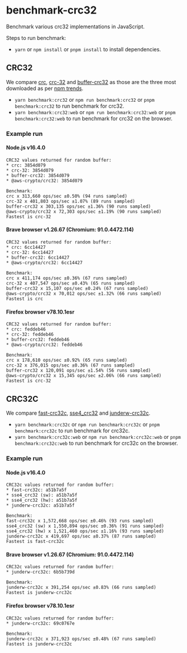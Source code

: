 # benchmark-crc32

Benchmark various crc32 implementations in JavaScript.

Steps to run benchmark:

- `yarn` or `npm install` or `pnpm install` to install dependencies.

## CRC32

We compare [crc][1], [crc-32][2] and [buffer-crc32][3] as those are the
three most downloaded as per [npm trends][4].

- `yarn benchmark:crc32` or `npm run benchmark:crc32` or `pnpm benchmark:crc32`
  to run benchmark for crc32.
- `yarn benchmark:crc32:web` or `npm run benchmark:crc32:web` or
  `pnpm benchmark:crc32:web` to run benchmark for crc32 on the browser.

### Example run

#### Node.js v16.4.0

```console
CRC32 values returned for random buffer:
* crc: 3854d079
* crc-32: 3854d079
* buffer-crc32: 3854d079
* @aws-crypto/crc32: 3854d079

Benchmark:
crc x 313,660 ops/sec ±0.50% (94 runs sampled)
crc-32 x 401,803 ops/sec ±1.07% (89 runs sampled)
buffer-crc32 x 303,135 ops/sec ±1.36% (90 runs sampled)
@aws-crypto/crc32 x 72,303 ops/sec ±1.19% (90 runs sampled)
Fastest is crc-32
```

#### Brave browser v1.26.67 (Chromium: 91.0.4472.114)

```console
CRC32 values returned for random buffer:
* crc: 6cc14427
* crc-32: 6cc14427
* buffer-crc32: 6cc14427
* @aws-crypto/crc32: 6cc14427

Benchmark:
crc x 411,174 ops/sec ±0.36% (67 runs sampled)
crc-32 x 407,547 ops/sec ±0.43% (65 runs sampled)
​buffer-crc32 x 15,107 ops/sec ±0.24% (67 runs sampled)
​@aws-crypto/crc32 x 70,012 ops/sec ±1.32% (66 runs sampled)
Fastest is crc
```

#### Firefox browser v78.10.1esr

```console
CRC32 values returned for random buffer:
* crc: feddeb46
* crc-32: feddeb46
* buffer-crc32: feddeb46
* @aws-crypto/crc32: feddeb46

Benchmark:
crc x 178,610 ops/sec ±0.92% (65 runs sampled)
crc-32 x 376,015 ops/sec ±0.36% (67 runs sampled)
buffer-crc32 x 120,091 ops/sec ±1.54% (56 runs sampled)
@aws-crypto/crc32 x 15,345 ops/sec ±2.06% (66 runs sampled)
Fastest is crc-32
```

## CRC32C

We compare [fast-crc32c][5], [sse4_crc32][6] and [junderw-crc32c][7].

- `yarn benchmark:crc32c` or `npm run benchmark:crc32c` or `pnpm benchmark:crc32c`
  to run benchmark for crc32c.
- `yarn benchmark:crc32c:web` or `npm run benchmark:crc32c:web` or
  `pnpm benchmark:crc32c:web` to run benchmark for crc32c on the browser.

### Example run

#### Node.js v16.4.0

```console
CRC32c values returned for random buffer:
* fast-crc32c: a51b7a5f
* sse4_crc32 (sw): a51b7a5f
* sse4_crc32 (hw): a51b7a5f
* junderw-crc32c: a51b7a5f

Benchmark:
fast-crc32c x 1,572,668 ops/sec ±0.46% (93 runs sampled)
sse4_crc32 (sw) x 1,550,894 ops/sec ±0.36% (91 runs sampled)
sse4_crc32 (hw) x 1,521,460 ops/sec ±1.16% (93 runs sampled)
junderw-crc32c x 419,697 ops/sec ±0.37% (87 runs sampled)
Fastest is fast-crc32c
```

#### Brave browser v1.26.67 (Chromium: 91.0.4472.114)

```console
CRC32c values returned for random buffer:
* junderw-crc32c: 6b5b739d

Benchmark:
junderw-crc32c x 391,254 ops/sec ±0.83% (66 runs sampled)
Fastest is junderw-crc32c
```

#### Firefox browser v78.10.1esr

```console
CRC32c values returned for random buffer:
* junderw-crc32c: 69c0767e

Benchmark:
junderw-crc32c x 371,923 ops/sec ±0.48% (67 runs sampled)
Fastest is junderw-crc32c
```

[1]: https://www.npmjs.com/package/crc
[2]: https://www.npmjs.com/package/crc-32
[3]: https://www.npmjs.com/package/buffer-crc32
[4]: https://www.npmtrends.com/crc32-vs-crc-32-vs-buffer-crc32-vs-crc-vs-sse4_crc32
[5]: https://www.npmjs.com/package/fast-crc32c
[6]: https://www.npmjs.com/package/sse4_crc32
[7]: https://www.npmjs.com/package/junderw-crc32c
